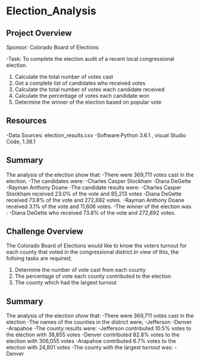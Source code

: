 # Election_Analysis

## Project Overview
Sponsor: Colorado Board of Elections 

-Task:  To complete the election audit of a recent local congressional election.

1. Calculate the total number of votes cast
2. Get a complete list of candidates who received votes 
3. Calculate the total number of votes wach candidate received
4. Calculate the percentage of votes each candidate won
5. Determine the winner of the election based on popular vote

## Resources
-Data Sources: election_results.csv
-Software:Python 3.6.1 , visual Studio Code, 1.38.1

## Summary
The analysis of the election show that:
-There were 369,711 votes cast in the election.
  -The candidates were:
  -Charles Casper Stockham
  -Diana DeGette
  -Rayman Anthony Doane
-The candidate results were:
  -Charles Casper Stockham received 23.0% of the vote and 85,213 votes
  -Diana DeGette received 73.8% of the vote and 272,892 votes.
  -Rayman Anthony Doane received 3.1% of the vote and 11,606 votes.
-The winner of the election was :
  -Diana DeGette who received 73.8% of the vote and 272,892 votes.
  
 ## Challenge Overview
 The Colorado Board of Elections would like to know the voters turnout for each county that voted in the congressional district.In view of this, the folloing tasks are required;
 1. Determine the number of vote cast from each county
 2. The percentage of vote each county contributed to the election
 3. The county which had the largest turnout
 
 ## Summary
 The analysis of the election show that:
 -There were 369,711 votes cast in the election 
 -The names of the counties in the district were;
  -Jefferson
  -Denver
  -Arapahoe
-The county results were:
  -Jefferson contributed 10.5% votes to the election with 38,855 votes
  -Denver contributed 82.8% votes to the election with 306,055 votes
  -Arapahoe contributed 6.7% votes to the election with 24,801 votes
-The county with the largest turnout was:
  -Denver
 
 
 



